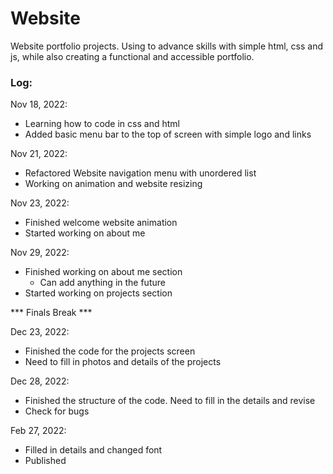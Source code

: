 # Website

Website portfolio projects. Using to advance skills with simple html, css and js, while also creating a functional and accessible portfolio. 


### Log:

Nov 18, 2022: 
- Learning how to code in css and html
- Added basic menu bar to the top of screen with simple logo and links


Nov 21, 2022: 
- Refactored Website navigation menu with unordered list
- Working on animation and website resizing


Nov 23, 2022: 
- Finished welcome website animation
- Started working on about me

Nov 29, 2022:

- Finished working on about me section
  * Can add anything in the future
- Started working on projects section

*** Finals Break ***

Dec 23, 2022:

- Finished the code for the projects screen
- Need to fill in photos and details of the projects

Dec 28, 2022:

- Finished the structure of the code. Need to fill in the details and revise
- Check for bugs

Feb 27, 2022:

- Filled in details and changed font
- Published
